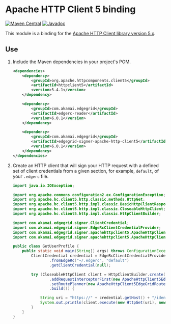 # Apache HTTP Client 5 binding

[![Maven Central](https://maven-badges.herokuapp.com/maven-central/com.akamai.edgegrid/edgegrid-signer-apache-http-client5/badge.svg)](https://maven-badges.herokuapp.com/maven-central/com.akamai.edgegrid/edgegrid-signer-apache-http-client5)
[![Javadoc](http://www.javadoc.io/badge/com.akamai.edgegrid/edgegrid-signer-apache-http-client5.svg)](http://www.javadoc.io/doc/com.akamai.edgegrid/edgegrid-signer-apache-http-client5)

This module is a binding for the [Apache HTTP Client library version 5.x](https://hc.apache.org/httpcomponents-client-5.4.x/).

## Use

1. Include the Maven dependencies in your project's POM.

    ```xml
    <dependencies>
        <dependency>
            <groupId>org.apache.httpcomponents.client5</groupId>
            <artifactId>httpclient5</artifactId>
            <version>5.4.1</version>
        </dependency>

        <dependency>
            <groupId>com.akamai.edgegrid</groupId>
            <artifactId>edgerc-reader</artifactId>
            <version>6.0.1</version>
        </dependency>

        <dependency>
            <groupId>com.akamai.edgegrid</groupId>
            <artifactId>edgegrid-signer-apache-http-client5</artifactId>
            <version>6.0.1</version>
        </dependency>
    </dependencies>
    ```

2. Create an HTTP client that will sign your HTTP request with a defined set of client credentials from a given section, for example, `default`, of your `.edgerc` file.

    ```java
    import java.io.IOException;

    import org.apache.commons.configuration2.ex.ConfigurationException;
    import org.apache.hc.client5.http.classic.methods.HttpGet;
    import org.apache.hc.client5.http.impl.classic.BasicHttpClientResponseHandler;
    import org.apache.hc.client5.http.impl.classic.CloseableHttpClient;
    import org.apache.hc.client5.http.impl.classic.HttpClientBuilder;

    import com.akamai.edgegrid.signer.ClientCredential;
    import com.akamai.edgegrid.signer.EdgeRcClientCredentialProvider;
    import com.akamai.edgegrid.signer.apachehttpclient5.ApacheHttpClient5EdgeGridInterceptor;
    import com.akamai.edgegrid.signer.apachehttpclient5.ApacheHttpClient5EdgeGridRoutePlanner;

    public class GetUserProfile {
        public static void main(String[] args) throws ConfigurationException, IOException {
            ClientCredential credential = EdgeRcClientCredentialProvider
                    .fromEdgeRc("~/.edgerc", "default")
                    .getClientCredential(null);

            try (CloseableHttpClient client = HttpClientBuilder.create()
                    .addRequestInterceptorFirst(new ApacheHttpClient5EdgeGridInterceptor(credential))
                    .setRoutePlanner(new ApacheHttpClient5EdgeGridRoutePlanner(credential))
                    .build()) {

                String uri = "https://" + credential.getHost() + "/identity-management/v3/user-profile";
                System.out.println(client.execute(new HttpGet(uri), new BasicHttpClientResponseHandler()));
            }
        }
    }
    ```